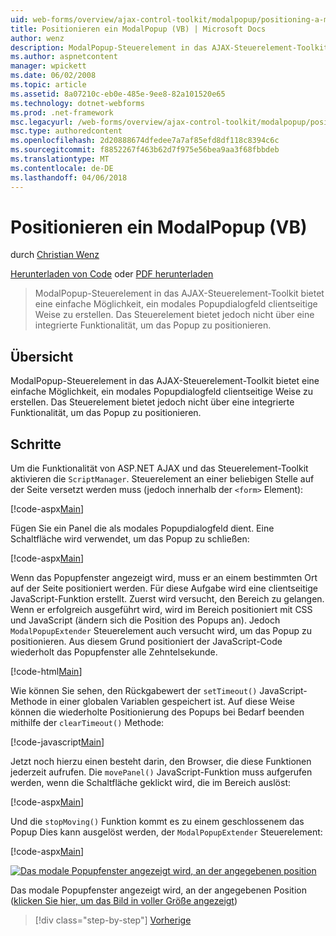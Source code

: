 ```yaml
---
uid: web-forms/overview/ajax-control-toolkit/modalpopup/positioning-a-modalpopup-vb
title: Positionieren ein ModalPopup (VB) | Microsoft Docs
author: wenz
description: ModalPopup-Steuerelement in das AJAX-Steuerelement-Toolkit bietet eine einfache Möglichkeit, ein modales Popupdialogfeld clientseitige Weise zu erstellen. Das Steuerelement jedoch keine bietet ein...
ms.author: aspnetcontent
manager: wpickett
ms.date: 06/02/2008
ms.topic: article
ms.assetid: 8a07210c-eb0e-485e-9ee8-82a101520e65
ms.technology: dotnet-webforms
ms.prod: .net-framework
msc.legacyurl: /web-forms/overview/ajax-control-toolkit/modalpopup/positioning-a-modalpopup-vb
msc.type: authoredcontent
ms.openlocfilehash: 2d20888674dfedee7a7af85efd8df118c8394c6c
ms.sourcegitcommit: f8852267f463b62d7f975e56bea9aa3f68fbbdeb
ms.translationtype: MT
ms.contentlocale: de-DE
ms.lasthandoff: 04/06/2018
---
```

<a name="positioning-a-modalpopup-vb"></a>Positionieren ein ModalPopup (VB)
====================
durch [Christian Wenz](https://github.com/wenz)

[Herunterladen von Code](http://download.microsoft.com/download/2/4/0/24052038-f942-4336-905b-b60ae56f0dd5/ModalPopup4.vb.zip) oder [PDF herunterladen](http://download.microsoft.com/download/b/6/a/b6ae89ee-df69-4c87-9bfb-ad1eb2b23373/modalpopup4VB.pdf)

> ModalPopup-Steuerelement in das AJAX-Steuerelement-Toolkit bietet eine einfache Möglichkeit, ein modales Popupdialogfeld clientseitige Weise zu erstellen. Das Steuerelement bietet jedoch nicht über eine integrierte Funktionalität, um das Popup zu positionieren.


## <a name="overview"></a>Übersicht

ModalPopup-Steuerelement in das AJAX-Steuerelement-Toolkit bietet eine einfache Möglichkeit, ein modales Popupdialogfeld clientseitige Weise zu erstellen. Das Steuerelement bietet jedoch nicht über eine integrierte Funktionalität, um das Popup zu positionieren.

## <a name="steps"></a>Schritte

Um die Funktionalität von ASP.NET AJAX und das Steuerelement-Toolkit aktivieren die `ScriptManager`. Steuerelement an einer beliebigen Stelle auf der Seite versetzt werden muss (jedoch innerhalb der `<form>` Element):

[!code-aspx[Main](positioning-a-modalpopup-vb/samples/sample1.aspx)]

Fügen Sie ein Panel die als modales Popupdialogfeld dient. Eine Schaltfläche wird verwendet, um das Popup zu schließen:

[!code-aspx[Main](positioning-a-modalpopup-vb/samples/sample2.aspx)]

Wenn das Popupfenster angezeigt wird, muss er an einem bestimmten Ort auf der Seite positioniert werden. Für diese Aufgabe wird eine clientseitige JavaScript-Funktion erstellt. Zuerst wird versucht, den Bereich zu gelangen. Wenn er erfolgreich ausgeführt wird, wird im Bereich positioniert mit CSS und JavaScript (ändern sich die Position des Popups an). Jedoch `ModalPopupExtender` Steuerelement auch versucht wird, um das Popup zu positionieren. Aus diesem Grund positioniert der JavaScript-Code wiederholt das Popupfenster alle Zehntelsekunde.

[!code-html[Main](positioning-a-modalpopup-vb/samples/sample3.html)]

Wie können Sie sehen, den Rückgabewert der `setTimeout()` JavaScript-Methode in einer globalen Variablen gespeichert ist. Auf diese Weise können die wiederholte Positionierung des Popups bei Bedarf beenden mithilfe der `clearTimeout()` Methode:

[!code-javascript[Main](positioning-a-modalpopup-vb/samples/sample4.js)]

Jetzt noch hierzu einen besteht darin, den Browser, die diese Funktionen jederzeit aufrufen. Die `movePanel()` JavaScript-Funktion muss aufgerufen werden, wenn die Schaltfläche geklickt wird, die im Bereich auslöst:

[!code-aspx[Main](positioning-a-modalpopup-vb/samples/sample5.aspx)]

Und die `stopMoving()` Funktion kommt es zu einem geschlossenem das Popup Dies kann ausgelöst werden, der `ModalPopupExtender` Steuerelement:

[!code-aspx[Main](positioning-a-modalpopup-vb/samples/sample6.aspx)]


[![Das modale Popupfenster angezeigt wird, an der angegebenen position](positioning-a-modalpopup-vb/_static/image2.png)](positioning-a-modalpopup-vb/_static/image1.png)

Das modale Popupfenster angezeigt wird, an der angegebenen Position ([klicken Sie hier, um das Bild in voller Größe angezeigt](positioning-a-modalpopup-vb/_static/image3.png))

> [!div class="step-by-step"]
> [Vorherige](handling-postbacks-from-a-modalpopup-vb.md)
